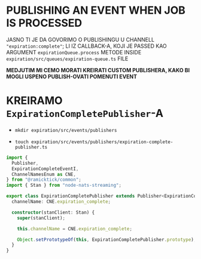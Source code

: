 # PUBLISHING AN EVENT WHEN JOB IS PROCESSED

JASNO TI JE DA GOVORIMO O PUBLISHINGU U CHANNELL `"expiration:complete"`; LI IZ CALLBACK-A, KOJI JE PASSED KAO ARGUMENT `expirationQueue.process` METODE INSIDE `expiration/src/queues/expiration-queue.ts` FILE

**MEDJUTIM MI CEMO MORATI KREIRATI CUSTOM PUBLISHERA, KAKO BI MOGLI USPENO PUBLISH-OVATI POMENUTI EVENT**

# KREIRAMO `ExpirationCompletePublisher`-A

- `mkdir expiration/src/events/publishers`

- `touch expiration/src/events/publishers/expiration-complete-publisher.ts`

```ts
import {
  Publisher,
  ExpirationCompleteEventI,
  ChannelNamesEnum as CNE,
} from "@ramicktick/common";
import { Stan } from "node-nats-streaming";

export class ExpirationCompletePublisher extends Publisher<ExpirationCompleteEventI> {
  channelName: CNE.expiration_complete;

  constructor(stanClient: Stan) {
    super(stanClient);

    this.channelName = CNE.expiration_complete;

    Object.setPrototypeOf(this, ExpirationCompletePublisher.prototype);
  }
}

```
